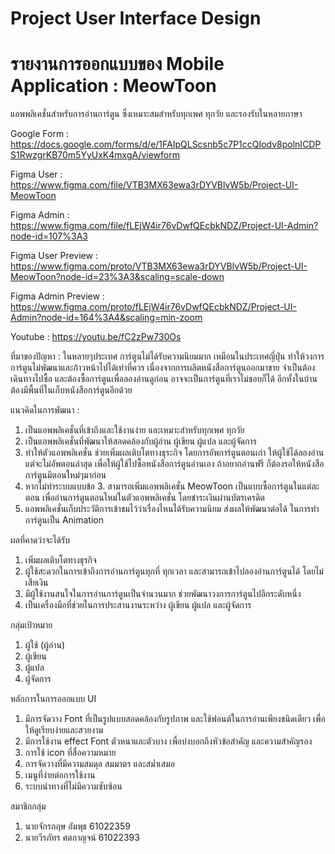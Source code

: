 # Project User Interface Design
# รายงานการออกแบบของ Mobile Application : MeowToon
แอพพลิเคชั่นสำหรับการอ่านการ์ตูน ซึ่งเหมาะสมสำหรับทุกเพศ ทุกวัย และรองรับในหลายภาษา

Google Form :
https://docs.google.com/forms/d/e/1FAIpQLScsnb5c7P1ccQIodv8polnICDPS1RwzgrKB70m5YyUxK4mxgA/viewform

Figma User :
https://www.figma.com/file/VTB3MX63ewa3rDYVBlvW5b/Project-UI-MeowToon

Figma Admin :
https://www.figma.com/file/fLEjW4ir76vDwfQEcbkNDZ/Project-UI-Admin?node-id=107%3A3

Figma User Preview :
https://www.figma.com/proto/VTB3MX63ewa3rDYVBlvW5b/Project-UI-MeowToon?node-id=23%3A3&scaling=scale-down

Figma Admin Preview :
https://www.figma.com/proto/fLEjW4ir76vDwfQEcbkNDZ/Project-UI-Admin?node-id=164%3A4&scaling=min-zoom

Youtube :
https://youtu.be/fC2zPw730Os

ที่มาของปัญหา :
ในหลายๆประเทศ การ์ตูนไม่ได้รับความนิยมมาก เหมือนในประเทศญี่ปุ่น ทำให้วงการการ์ตูนไม่พัฒนาและก้าวหน้าไปได้เท่าที่ควร
เนื่องจากการผลิตหนังสือการ์ตูนออกมาขาย จำเป็นต้องเดินทางไปซื้อ และต้องซื้อการ์ตูนเพื่อลองอ่านดูก่อน อาจจะเป็นการ์ตูนที่เราไม่ชอบก็ได้ 
อีกทั้งในบ้านต้องมีพื้นที่ในเก็บหนังสือการ์ตูนอีกด้วย

แนวคิดในการพัฒนา :
1. เป็นแอพพลิเคชั่นที่เข้าถึงและใช้งานง่าย และเหมาะสำหรับทุกเพศ ทุกวัย
2. เป็นแอพพลิเคชั่นที่พัฒนาให้สอดคล้องกับผู้อ่าน ผู้เขียน ผู้แปล และผู้จัดการ
3. ทำให้ตัวแอพพลิเคชั่น ช่วยเพิ่มผลเติบโตทางธุระกิจ โดยการอัพการ์ตูนตอนเก่า ให้ผู้ใช้ได้ลองอ่าน แต่จะไม่อัพตอนล่าสุด เพื่อให้ผู้ใช้ไปซื้อหนังสือการ์ตูนอ่านเอง
ถ้าอยากอ่านฟรี ก็ต้องรอให้หนังสือการ์ตูนมีตอนใหม่ๆมาก่อน
4. หากไม่ทำระบบแบบข้อ 3. สามารถเพิ่มแอพพลิเคชั่น MeowToon เป็นแบบซื้อการ์ตูนในแต่ละตอน เพื่ออ่านการ์ตูนตอนใหม่ในตัวแอพพลิเคชั่น โดยชำระเงินผ่านบัตรเครดิต
5. แอพพลิเคชั่นเก็บประวัติการเข้าชมไว้ว่าเรื่องไหนได้รับความนิยม ส่งผลให้พัฒนาต่อได้ ในการทำการ์ตูนเป็น Animation

ผลที่คาดว่าจะได้รับ
1. เพิ่มผลเติบโตทางธุรกิจ
2. ผู้ใช้สะดวกในการเข้าถึงการอ่านการ์ตูนทุกที่ ทุกเวลา และสามารถเข้าไปลองอ่านการ์ตูนได้ โดยไม่เสียเงิน
3. มีผู้ใช้งานสนใจในการอ่านการ์ตูนเป็นจำนวนมาก ช่วยพัฒนาวงการการ์ตูนไปอีกระดับหนึ่ง
4. เป็นเครื่องมือที่ช่วยในการประสานงานระหว่าง ผู้เขียน ผู้แปล และผู้จัดการ

กลุ่มเป้าหมาย
1. ผู้ใช้ (ผู้อ่าน)
2. ผู้เขียน
3. ผู้แปล
4. ผู้จัดการ

หลักการในการออกแบบ UI
1. มีการจัดวาง Font ที่เป็นรูปแบบสอดคล้องกับรูปภาพ และใช้ฟอนต์ในการอ่านเพียงชนิดเดียว เพื่อให้ดูเรียบง่ายและสวยงาม
2. มีการใช้งาน effect Font ตัวหนาและตัวบาง เพื่อบ่งบอกถึงหัวข้อสำคัญ และความสำคัญรอง
3. การใช้ icon ที่สื่อความหมาย
4. การจัดวางที่มีความสมดุล สมมาตร และสม่ำเสมอ
5. เมนูที่ง่ายต่อการใช้งาน
6. ระบบนำทางที่ไม่มีความซับซ้อน

สมาชิกกลุ่ม
1. นายจักรกฤษ อัมพุธ 61022359
2. นายวีรภัทร ศตกาญจน์ 61022393
